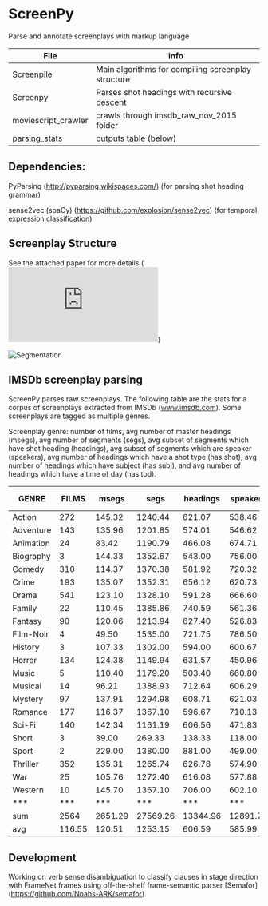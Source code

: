 # ScreenPy
Parse and annotate screenplays with markup language

| File     | info |
|--- | ---|
|Screenpile | Main algorithms for compiling screenplay structure|
|Screenpy | Parses shot headings with recursive descent |
|moviescript_crawler | crawls through imsdb_raw_nov_2015 folder |
|parsing_stats | outputs table (below) |


Dependencies:
---


PyParsing  (http://pyparsing.wikispaces.com/) (for parsing shot heading grammar)


sense2vec (spaCy) (https://github.com/explosion/sense2vec) (for temporal expression classification)


Screenplay Structure
---

See the attached paper for more details (![Paper](https://github.com/drwiner/ScreenPy/blob/master/INT17_screenplays.pdf))


![Segmentation](https://www.github.com/drwiner/screenpy/scene_segs.png)


IMSDb screenplay parsing
---


ScreenPy parses raw screenplays. The following table are the stats for a corpus of screenplays extracted from IMSDb (www.imsdb.com). Some screenplays are tagged as multiple genres.

Screenplay genre: number of films, avg number of master headings (msegs), avg number of segments (segs), avg subset of segments which have shot heading (headings), avg subset of segments which are speaker (speakers), avg number of headings which have a shot type (has shot), avg number of headings which have subject (has subj), and avg number of headings which have a time of day (has tod).

|	GENRE	|	FILMS	|	msegs	|	segs	|	headings	|	speakers	|	has shot	|	has subj	|	has tod	|
|	---------	|	---------	|	---------	|	---------	|	---------	|	---------	|	---------	|	---------	|	---------	|
|	Action	|	272	|	145.32	|	1240.44	|	621.07	|	538.46	|	26.28	|	207.86	|	89.86	|
|	Adventure	|	143	|	135.96	|	1201.85	|	574.01	|	546.62	|	19.32	|	181.02	|	80.64	|
|	Animation	|	24	|	83.42	|	1190.79	|	466.08	|	674.71	|	18.96	|	116.88	|	47.92	|
|	Biography	|	3	|	144.33	|	1352.67	|	543.00	|	756.00	|	8.33	|	57.67	|	123.00	|
|	Comedy	|	310	|	114.37	|	1370.38	|	581.92	|	720.32	|	20.25	|	174.33	|	78.83	|
|	Crime	|	193	|	135.07	|	1352.31	|	656.12	|	620.73	|	18.33	|	185.67	|	93.49	|
|	Drama	|	541	|	123.10	|	1328.10	|	591.28	|	666.60	|	20.36	|	161.21	|	85.77	|
|	Family	|	22	|	110.45	|	1385.86	|	740.59	|	561.36	|	36.95	|	208.23	|	59.64	|
|	Fantasy	|	90	|	120.06	|	1213.94	|	627.40	|	526.83	|	29.60	|	227.74	|	73.33	|
|	Film-Noir	|	4	|	49.50	|	1535.00	|	721.75	|	786.50	|	139.25	|	201.50	|	13.00	|
|	History	|	3	|	107.33	|	1302.00	|	594.00	|	600.67	|	1.67	|	175.33	|	95.00	|
|	Horror	|	134	|	124.38	|	1149.94	|	631.57	|	450.96	|	32.89	|	238.72	|	79.32	|
|	Music	|	5	|	110.40	|	1179.20	|	503.40	|	660.80	|	7.00	|	53.60	|	96.40	|
|	Musical	|	14	|	96.21	|	1388.93	|	712.64	|	606.29	|	27.00	|	208.43	|	71.57	|
|	Mystery	|	97	|	137.91	|	1294.98	|	608.71	|	621.03	|	14.27	|	168.92	|	90.93	|
|	Romance	|	177	|	116.37	|	1367.10	|	596.67	|	710.13	|	25.08	|	176.86	|	84.27	|
|	Sci-Fi	|	140	|	142.34	|	1161.19	|	606.56	|	471.83	|	23.66	|	202.91	|	79.14	|
|	Short	|	3	|	39.00	|	269.33	|	138.33	|	118.00	|	8.33	|	32.67	|	25.67	|
|	Sport	|	2	|	229.00	|	1380.00	|	881.00	|	499.00	|	3.00	|	647.00	|	71.00	|
|	Thriller	|	352	|	135.31	|	1265.74	|	626.78	|	574.90	|	25.98	|	216.25	|	86.01	|
|	War	|	25	|	105.76	|	1272.40	|	616.08	|	577.88	|	26.36	|	263.68	|	85.88	|
|	Western	|	10	|	145.70	|	1367.10	|	706.00	|	602.10	|	76.10	|	223.50	|	103.30	|
| *** | *** | *** | *** | *** | *** | *** | *** | *** |
|	sum	|	2564	|	2651.29	|	27569.26	|	13344.96	|	12891.72	|	608.97	|	4329.98	|	1713.95	|
|	avg	|	116.55	|	120.51	|	1253.15	|	606.59	|	585.99	|	27.68	|	196.82	|	77.91	|



Development
---
Working on verb sense disambiguation to classify clauses in stage direction with FrameNet frames using off-the-shelf frame-semantic parser [Semafor] (https://github.com/Noahs-ARK/semafor). 